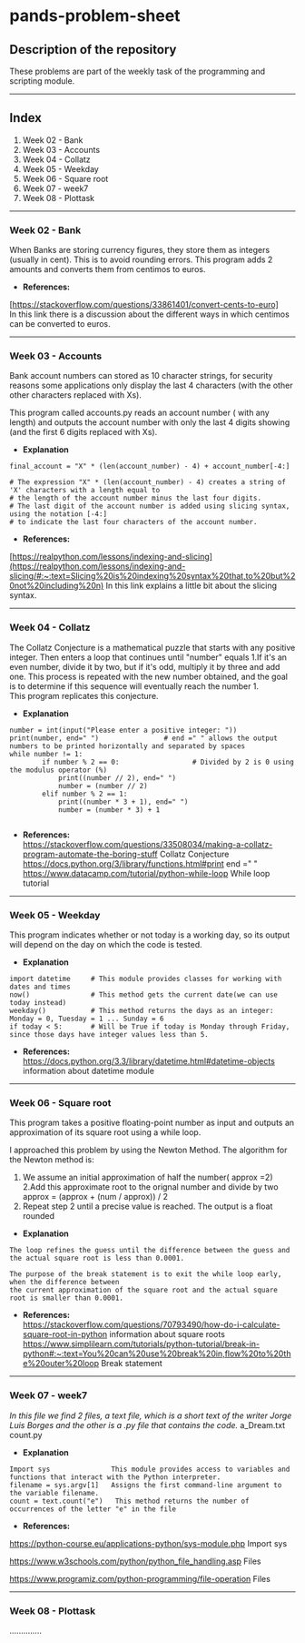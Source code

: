 # pands-problem-sheet

## Description of the repository
These problems are part of the weekly task of the programming and scripting module.
___

## Index

1. Week 02 - Bank
2. Week 03 - Accounts
3. Week 04 - Collatz
4. Week 05 - Weekday
5. Week 06 - Square root
6. Week 07 - week7
7. Week 08 - Plottask

___

### Week 02 - Bank

When Banks are storing currency figures, they store them as integers (usually in cent). 
This is to avoid rounding errors. 
This program adds 2 amounts and converts them from centimos to euros.

* **References:** 

[https://stackoverflow.com/questions/33861401/convert-cents-to-euro]  
In this link there is a discussion about the different ways in which centimos can be converted to euros.

___

### Week 03 - Accounts

Bank account numbers can stored as 10 character strings, for security reasons some applications only display the last 4 characters (with the other other characters replaced with Xs).

This program called accounts.py reads an account number ( with any length) and outputs the account number with only the last 4 digits showing (and the first 6 digits replaced with Xs).


* **Explanation**
```
final_account = "X" * (len(account_number) - 4) + account_number[-4:]

# The expression "X" * (len(account_number) - 4) creates a string of 'X' characters with a length equal to
# the length of the account number minus the last four digits.
# The last digit of the account number is added using slicing syntax, using the notation [-4:]
# to indicate the last four characters of the account number.
```
* **References:** 

[https://realpython.com/lessons/indexing-and-slicing](https://realpython.com/lessons/indexing-and-slicing/#:~:text=Slicing%20is%20indexing%20syntax%20that,to%20but%20not%20including%20n)
In this link explains a little bit about the slicing syntax.

___

### Week 04 - Collatz


The Collatz Conjecture is a mathematical puzzle that starts with any positive integer. Then enters a loop that continues until "number" equals 1.If it's an even number, divide it by two, but if it's odd, multiply it by three and add one. This process is repeated with the new number obtained, and the goal is to determine if this sequence will eventually reach the number 1.  
This program replicates this conjecture.

* **Explanation**
```
number = int(input("Please enter a positive integer: "))
print(number, end=" ")                # end =" " allows the output numbers to be printed horizontally and separated by spaces 
while number != 1:          
        if number % 2 == 0:                  # Divided by 2 is 0 using the modulus operator (%)
            print((number // 2), end=" ")      
            number = (number // 2)
        elif number % 2 == 1:         
            print((number * 3 + 1), end=" ")
            number = (number * 3) + 1
            
```
* **References:**      
https://stackoverflow.com/questions/33508034/making-a-collatz-program-automate-the-boring-stuff       Collatz Conjecture
https://docs.python.org/3/library/functions.html#print     end =" "  
https://www.datacamp.com/tutorial/python-while-loop   While loop tutorial

___

### Week 05 - Weekday

This program indicates whether or not today is a working day, so its output will depend on the day on which the code is tested.

* **Explanation**
```
import datetime     # This module provides classes for working with dates and times
now()               # This method gets the current date(we can use today instead)
weekday()           # This method returns the days as an integer: Monday = 0, Tuesday = 1 ... Sunday = 6
if today < 5:       # Will be True if today is Monday through Friday, since those days have integer values less than 5.
```
* **References:**   
https://docs.python.org/3.3/library/datetime.html#datetime-objects     information about datetime module

___

### Week 06 - Square root

This program takes a positive floating-point number as input and outputs an approximation of
its square root using a while loop.  

I approached this problem by using the Newton Method. The algorithm for the Newton method is:
1. We assume an initial approximation of half the number( approx =2)
2.Add this approximate root to the orignal number and divide by two approx = (approx + (num / approx)) / 2
3. Repeat step 2 until a precise value is reached.
The output is a float rounded 

* **Explanation**
```
The loop refines the guess until the difference between the guess and the actual square root is less than 0.0001.  

The purpose of the break statement is to exit the while loop early, when the difference between 
the current approximation of the square root and the actual square root is smaller than 0.0001.

```
* **References:**   
https://stackoverflow.com/questions/70793490/how-do-i-calculate-square-root-in-python    information about square roots
https://www.simplilearn.com/tutorials/python-tutorial/break-in-python#:~:text=You%20can%20use%20break%20in,flow%20to%20the%20outer%20loop  Break statement
___

### Week 07 - week7

_In this file we find 2 files, a text file, which is a short text of the writer Jorge Luis Borges and the other is a .py file that contains the code._
a_Dream.txt  
count.py

* **Explanation**
```
Import sys               This module provides access to variables and functions that interact with the Python interpreter.
filename = sys.argv[1]   Assigns the first command-line argument to the variable filename.
count = text.count("e")   This method returns the number of occurrences of the letter "e" in the file

```

* **References:**  

https://python-course.eu/applications-python/sys-module.php  Import sys  

https://www.w3schools.com/python/python_file_handling.asp  Files  

https://www.programiz.com/python-programming/file-operation  Files
___

### Week 08 - Plottask

..............






